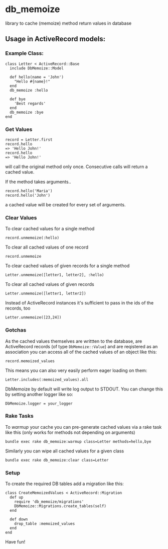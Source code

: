 # db_memoize
library to cache (memoize) method return values in database

## Usage in ActiveRecord models:

### Example Class:

```
class Letter < ActiveRecord::Base
  include DbMemoize::Model

  def hello(name = 'John')
    "Hello #{name}!"
  end
  db_memoize :hello

  def bye
   	'Best regards'
  end
  db_memoize :bye
end
```

### Get Values

```
record = Letter.first
record.hello
=> 'Hello John!'
record.hello
=> 'Hello John!'
```

will call the original method only once. Consecutive calls will return a cached value.

If the method takes arguments..

```
record.hello('Maria')
record.hello('John')
```

a cached value will be created for every set of arguments.

### Clear Values

To clear cached values for a single method

```
record.unmemoize(:hello)
```

To clear all cached values of one record

```
record.unmemoize
```

To clear cached values of given records for a single method

```
Letter.unmemoize([letter1, letter2], :hello)
```

To clear all cached values of given records

```
Letter.unmemoize([letter1, letter2])
```

Instead of ActiveRecord instances it's sufficient to pass in the ids of the records, too

```
Letter.unmemoize([23,24])
```

### Gotchas

As the cached values themselves are writtten to the database, are ActiveRecord records (of type `DbMemoize::Value`) and are reqistered as an association you can access all of the cached values of an object like this:

```
record.memoized_values
```

This means you can also very easily perform eager loading on them:

```
Letter.includes(:memoized_values).all
```

DbMemoize by default will write log output to STDOUT. You can change this by setting another logger like so:

```
DbMemoize.logger = your_logger
```

### Rake Tasks

To _warmup_ your cache you can pre-generate cached values via a rake task like this (only works for methods not depending on arguments)

```
bundle exec rake db_memoize:warmup class=Letter methods=hello,bye
```

Similarly you can wipe all cached values for a given class

```
bundle exec rake db_memoize:clear class=Letter
```

### Setup

To create the required DB tables add a migration like this:

```
class CreateMemoizedValues < ActiveRecord::Migration
  def up
    require 'db_memoize/migrations'
    DbMemoize::Migrations.create_tables(self)
  end

  def down
    drop_table :memoized_values
  end
end
```


Have fun!



